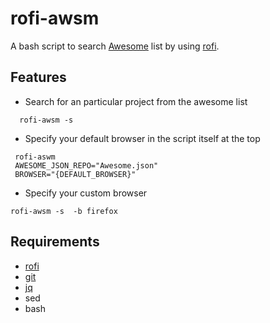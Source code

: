 # rofi-awsm

A bash script to search [Awesome](https://github.com/sindresorhus/awesome)
list by using [rofi](https://github.com/DaveDavenport/rofi).


## Features

* Search for an particular project from the awesome list

```
  rofi-awsm -s
```

* Specify your default browser in the script itself at the top

```
 rofi-aswm
 AWESOME_JSON_REPO="Awesome.json"
 BROWSER="{DEFAULT_BROWSER}"
```

* Specify your custom browser

```
rofi-awsm -s  -b firefox
```


## Requirements

* [rofi](https://github.com/DaveDavenport/rofi)
* [git](https://git-scm.com/)
* [jq](https://github.com/stedolan/jq)
* sed
* bash
